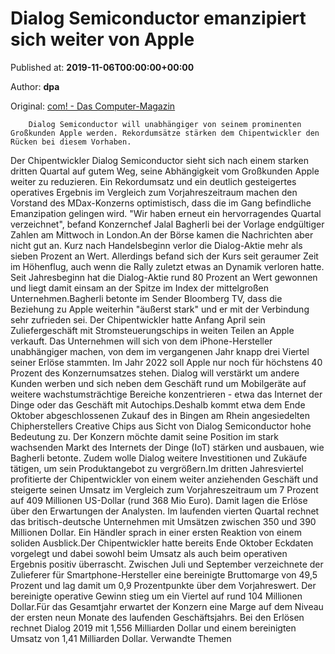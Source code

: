 
# Dialog Semiconductor emanzipiert sich weiter von Apple

Published at: **2019-11-06T00:00:00+00:00**

Author: **dpa**

Original: [com! - Das Computer-Magazin](https://www.com-magazin.de/news/hardware/dialog-semiconductor-emanzipiert-apple-2289821.html)


        Dialog Semiconductor will unabhängiger von seinem prominenten Großkunden Apple werden. Rekordumsätze stärken dem Chipentwickler den Rücken bei diesem Vorhaben.
      
Der Chipentwickler Dialog Semiconductor sieht sich nach einem starken dritten Quartal auf gutem Weg, seine Abhängigkeit vom Großkunden Apple weiter zu reduzieren. Ein Rekordumsatz und ein deutlich gesteigertes operatives Ergebnis im Vergleich zum Vorjahreszeitraum machen den Vorstand des MDax-Konzerns optimistisch, dass die im Gang befindliche Emanzipation gelingen wird. "Wir haben erneut ein hervorragendes Quartal verzeichnet", befand Konzernchef Jalal Bagherli bei der Vorlage endgültiger Zahlen am Mittwoch in London.An der Börse kamen die Nachrichten aber nicht gut an. Kurz nach Handelsbeginn verlor die Dialog-Aktie mehr als sieben Prozent an Wert. Allerdings befand sich der Kurs seit geraumer Zeit im Höhenflug, auch wenn die Rally zuletzt etwas an Dynamik verloren hatte. Seit Jahresbeginn hat die Dialog-Aktie rund 80 Prozent an Wert gewonnen und liegt damit einsam an der Spitze im Index der mittelgroßen Unternehmen.Bagherli betonte im Sender Bloomberg TV, dass die Beziehung zu Apple weiterhin "äußerst stark" und er mit der Verbindung sehr zufrieden sei. Der Chipentwickler hatte Anfang April sein Zuliefergeschäft mit Stromsteuerungschips in weiten Teilen an Apple verkauft. Das Unternehmen will sich von dem iPhone-Hersteller unabhängiger machen, von dem im vergangenen Jahr knapp drei Viertel seiner Erlöse stammten.
Im Jahr 2022 soll Apple nur noch für höchstens 40 Prozent des Konzernumsatzes stehen. Dialog will verstärkt um andere Kunden werben und sich neben dem Geschäft rund um Mobilgeräte auf weitere wachstumsträchtige Bereiche konzentrieren - etwa das Internet der Dinge oder das Geschäft mit Autochips.Deshalb kommt etwa dem Ende Oktober abgeschlossenen Zukauf des in Bingen am Rhein angesiedelten Chipherstellers Creative Chips aus Sicht von Dialog Semiconductor hohe Bedeutung zu. Der Konzern möchte damit seine Position im stark wachsenden Markt des Internets der Dinge (IoT) stärken und ausbauen, wie Bagherli betonte. Zudem wolle Dialog weitere Investitionen und Zukäufe tätigen, um sein Produktangebot zu vergrößern.Im dritten Jahresviertel profitierte der Chipentwickler von einem weiter anziehenden Geschäft und steigerte seinen Umsatz im Vergleich zum Vorjahreszeitraum um 7 Prozent auf 409 Millionen US-Dollar (rund 368 Mio Euro). Damit lagen die Erlöse über den Erwartungen der Analysten. Im laufenden vierten Quartal rechnet das britisch-deutsche Unternehmen mit Umsätzen zwischen 350 und 390 Millionen Dollar. Ein Händler sprach in einer ersten Reaktion von einem soliden Ausblick.Der Chipentwickler hatte bereits Ende Oktober Eckdaten vorgelegt und dabei sowohl beim Umsatz als auch beim operativen Ergebnis positiv überrascht. Zwischen Juli und September verzeichnete der Zulieferer für Smartphone-Hersteller eine bereinigte Bruttomarge von 49,5 Prozent und lag damit um 0,9 Prozentpunkte über dem Vorjahreswert. Der bereinigte operative Gewinn stieg um ein Viertel auf rund 104 Millionen Dollar.Für das Gesamtjahr erwartet der Konzern eine Marge auf dem Niveau der ersten neun Monate des laufenden Geschäftsjahrs. Bei den Erlösen rechnet Dialog 2019 mit 1,556 Milliarden Dollar und einem bereinigten Umsatz von 1,41 Milliarden Dollar.
Verwandte Themen
